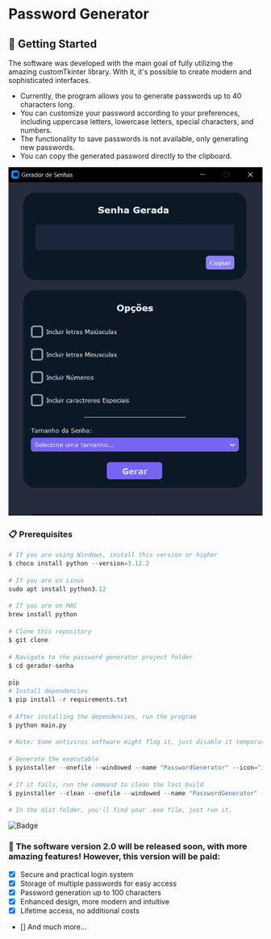 # Password Generator

## 🚀 Getting Started

The software was developed with the main goal of fully utilizing the amazing customTkinter library. With it, it's possible to create modern and sophisticated interfaces.

- Currently, the program allows you to generate passwords up to 40 characters long.
- You can customize your password according to your preferences, including uppercase letters, lowercase letters, special characters, and numbers.
- The functionality to save passwords is not available, only generating new passwords.
- You can copy the generated password directly to the clipboard.

![Software Image](img/generate-password-v2.PNG)

### 📋 Prerequisites

```python
# If you are using Windows, install this version or higher
$ choco install python --version=3.12.2

# If you are on Linux
sudo apt install python3.12 

# If you are on MAC 
brew install python

# Clone this repository
$ git clone 

# Navigate to the password generator project folder
$ cd gerador-senha

pip 
# Install dependencies
$ pip install -r requirements.txt

# After installing the dependencies, run the program
$ python main.py

# Note: Some antivirus software might flag it, just disable it temporarily. 

# Generate the executable
$ pyinstaller --onefile --windowed --name "PasswordGenerator" --icon="img/passwordSec.ico" main.py

# If it fails, run the command to clean the last build
$ pyinstaller --clean --onefile --windowed --name "PasswordGenerator" --icon=img/passwordSec.ico main.py

# In the dist folder, you'll find your .exe file, just run it.

```

![Badge](https://img.shields.io/badge/Version-1.0-%237159c1?style=for-the-badge&logo=ghost)


### 📌 The software version 2.0 will be released soon, with more amazing features! However, this version will be paid:

- [x] Secure and practical login system
- [x] Storage of multiple passwords for easy access
- [x] Password generation up to 100 characters
- [x] Enhanced design, more modern and intuitive
- [x] Lifetime access, no additional costs
- [] And much more...




